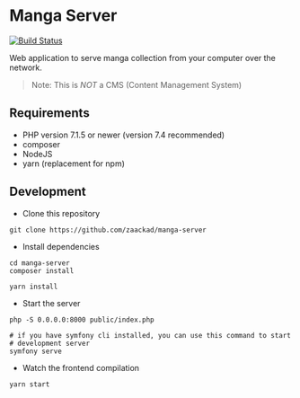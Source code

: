 # Manga Server

[![Build Status](https://travis-ci.org/zackad/manga-server.svg?branch=master)](https://travis-ci.org/zackad/manga-server)

Web application to serve manga collection from your computer over the network.

> Note: This is _NOT_ a CMS (Content Management System)

## Requirements

- PHP version 7.1.5 or newer (version 7.4 recommended)
- composer
- NodeJS
- yarn (replacement for npm)

## Development

- Clone this repository
```shell
git clone https://github.com/zaackad/manga-server
```
- Install dependencies
```shell
cd manga-server
composer install

yarn install
```
- Start the server
```shell
php -S 0.0.0.0:8000 public/index.php

# if you have symfony cli installed, you can use this command to start
# development server
symfony serve
```
- Watch the frontend compilation
```shell
yarn start
```

